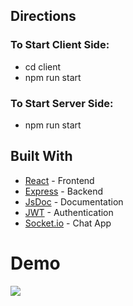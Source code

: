 ## Directions
### To Start Client Side:
* cd client
* npm run start

### To Start Server Side:
* npm run start

## Built With

* [React](https://reactjs.org/) - Frontend
* [Express](https://expressjs.com/) - Backend
* [JsDoc](https://jsdoc.app/) - Documentation
* [JWT](https://jwt.io/) - Authentication
* [Socket.io](https://socket.io/) - Chat App


# Demo
![](weatherApp-demo.gif)
